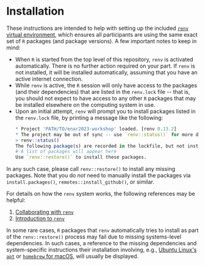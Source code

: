 # Installation

These instructions are intended to help with setting up the included [`renv`
virtual environment](https://rstudio.github.io/renv/index.html), which ensures
all participants are using the same exact set of `R` packages (and package
versions). A few important notes to keep in mind:

* When `R` is started from the top level of this repository, `renv` is
  activated automatically. There is no further action required on your part. If
  `renv` is not installed, it will be installed automatically, assuming that you
  have an active internet connection.
* While `renv` is active, the `R` session will only have access to the packages
  (and their dependencies) that are listed in the `renv.lock` file -- that is,
  you should not expect to have access to any other `R` packages that may be
  installed elsewhere on the computing system in use.
* Upon an initial attempt, `renv` will prompt you to install packages listed in
  the `renv.lock` file, by printing a message like the following:
  ```r
  * Project 'PATH/TO/enar2023-workshop' loaded. [renv 0.13.2]
  * The project may be out of sync -- use `renv::status()` for more details.
  > renv::status()
  The following package(s) are recorded in the lockfile, but not installed:
  # A list of packages will appear here
  Use `renv::restore()` to install these packages.
  ```
In any such case, please call `renv::restore()` to install any missing packages.
Note that you do _not_ need to manually install the packages via
`install.packages()`, `remotes::install_github()`, or similar.

For details on how the `renv` system works, the following references may be
helpful:

1. [Collaborating with
    `renv`](https://rstudio.github.io/renv/articles/collaborating.html)
2. [Introduction to `renv`](https://rstudio.github.io/renv/articles/renv.html)

In some rare cases, `R` packages that `renv` automatically tries to install as
part of the `renv::restore()` process may fail due to missing systems-level
dependencies. In such cases, a reference to the missing dependencies and
system-specific instructions their installation involving, e.g., [Ubuntu
Linux's `apt`](http://manpages.ubuntu.com/manpages/bionic/man8/apt.8.html) or
[`homebrew` for macOS](https://brew.sh/), will usually be displayed.
